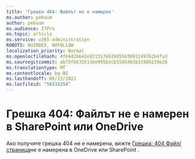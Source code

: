 ```yaml
---
title: 'Грешка 404: Файлът не е намерен'
ms.author: pebaum
author: pebaum
ms.audience: ITPro
ms.topic: article
ms.service: o365-administration
ROBOTS: NOINDEX, NOFOLLOW
localization_priority: Normal
ms.openlocfilehash: 4f64426642e8213176b29d55b3091249762b4fa3
ms.sourcegitcommit: ab75f66355116e995b3cb5505465b31989339e28
ms.translationtype: MT
ms.contentlocale: bg-BG
ms.lasthandoff: 08/13/2021
ms.locfileid: "58333254"
---
```

# <a name="error-404-file-not-found-in-sharepoint-or-onedrive"></a>Грешка 404: Файлът не е намерен в SharePoint или OneDrive

Ако получите грешка 404 не е намерена, вижте [Грешка: 404 Файл/страница](https://docs.microsoft.com/sharepoint/troubleshoot/administration/error-404-onedrive-sharepoint)не е намерена в OneDrive или SharePoint .